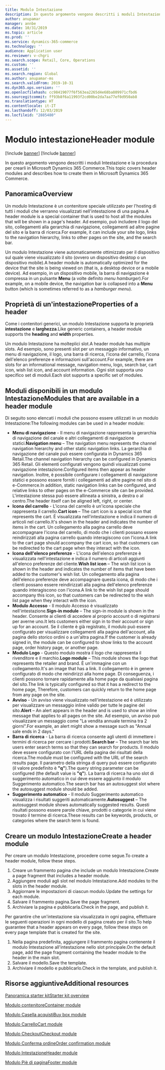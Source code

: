 ```yaml
---
title: Modulo Intestazione
description: In questo argomento vengono descritti i moduli Intestazione e la procedura per crearli in Microsoft Dynamics 365 Commerce.
author: anupamar
manager: annbe
ms.date: 10/31/2019
ms.topic: article
ms.prod: ''
ms.service: dynamics-365-commerce
ms.technology: ''
audience: Application user
ms.reviewer: v-chgri
ms.search.scope: Retail, Core, Operations
ms.custom: ''
ms.assetid: ''
ms.search.region: Global
ms.author: anupamar-ms
ms.search.validFrom: 2019-10-31
ms.dyn365.ops.version: ''
ms.openlocfilehash: cc98419077f6f563ea2265d4e68ba809971cfbd6
ms.sourcegitcommit: ff93b8f6a11993f2cd00be2da7aa77ef0d950ab8
ms.translationtype: HT
ms.contentlocale: it-IT
ms.lasthandoff: 12/03/2019
ms.locfileid: "2885480"
---
```

# <a name="header-module"></a><span data-ttu-id="a7023-103">Modulo intestazione</span><span class="sxs-lookup"><span data-stu-id="a7023-103">Header module</span></span>

[!include [banner](includes/preview-banner.md)]
[!include [banner](includes/banner.md)]

<span data-ttu-id="a7023-104">In questo argomento vengono descritti i moduli Intestazione e la procedura per crearli in Microsoft Dynamics 365 Commerce.</span><span class="sxs-lookup"><span data-stu-id="a7023-104">This topic covers header modules and describes how to create them in Microsoft Dynamics 365 Commerce.</span></span>

## <a name="overview"></a><span data-ttu-id="a7023-105">Panoramica</span><span class="sxs-lookup"><span data-stu-id="a7023-105">Overview</span></span>

<span data-ttu-id="a7023-106">Un modulo Intestazione è un contenitore speciale utilizzato per l'hosting di tutti i moduli che verranno visualizzati nell'intestazione di una pagina.</span><span class="sxs-lookup"><span data-stu-id="a7023-106">A header module is a special container that is used to host all the modules that will be shown in a page's header.</span></span> <span data-ttu-id="a7023-107">Ad esempio, può includere il logo del sito, collegamenti alla gerarchia di navigazione, collegamenti ad altre pagine del sito e la barra di ricerca.</span><span class="sxs-lookup"><span data-stu-id="a7023-107">For example, it can include your site logo, links to the navigation hierarchy, links to other pages on the site, and the search bar.</span></span>

<span data-ttu-id="a7023-108">Un modulo Intestazione viene automaticamente ottimizzato per il dispositivo sul quale viene visualizzato il sito (ovvero un dispositivo desktop o un dispositivo mobile).</span><span class="sxs-lookup"><span data-stu-id="a7023-108">A header module is automatically optimized for the device that the site is being viewed on (that is, a desktop device or a mobile device).</span></span> <span data-ttu-id="a7023-109">Ad esempio, in un dispositivo mobile, la barra di navigazione è compressa in un pulsante **Menu** (a volte definito *menu hamburger*).</span><span class="sxs-lookup"><span data-stu-id="a7023-109">For example, on a mobile device, the navigation bar is collapsed into a **Menu** button (which is sometimes referred to as a *hamburger menu*).</span></span>

## <a name="properties-of-a-header"></a><span data-ttu-id="a7023-110">Proprietà di un'intestazione</span><span class="sxs-lookup"><span data-stu-id="a7023-110">Properties of a header</span></span>

<span data-ttu-id="a7023-111">Come i contenitori generici, un modulo Intestazione supporta le proprietà **intestazione** e **larghezza**.</span><span class="sxs-lookup"><span data-stu-id="a7023-111">Like generic containers, a header module supports the **heading** and **width** properties.</span></span>

<span data-ttu-id="a7023-112">Un modulo Intestazione ha molteplici slot.</span><span class="sxs-lookup"><span data-stu-id="a7023-112">A header module has multiple slots.</span></span> <span data-ttu-id="a7023-113">Ad esempio, sono presenti slot per un messaggio informativo, un menu di navigazione, il logo, una barra di ricerca, l'icona del carrello, l'icona dell'elenco preferenze e informazioni sull'account.</span><span class="sxs-lookup"><span data-stu-id="a7023-113">For example, there are slots for an informational message, navigation menu, logo, search bar, cart icon, wish list icon, and account information.</span></span> <span data-ttu-id="a7023-114">Ogni slot supporta uno specifico set di moduli.</span><span class="sxs-lookup"><span data-stu-id="a7023-114">Each slot supports a specific set of modules.</span></span>

## <a name="modules-that-are-available-in-a-header-module"></a><span data-ttu-id="a7023-115">Moduli disponibili in un modulo Intestazione</span><span class="sxs-lookup"><span data-stu-id="a7023-115">Modules that are available in a header module</span></span>

<span data-ttu-id="a7023-116">Di seguito sono elencati i moduli che possono essere utilizzati in un modulo Intestazione:</span><span class="sxs-lookup"><span data-stu-id="a7023-116">The following modules can be used in a header module:</span></span>

- <span data-ttu-id="a7023-117">**Menu di navigazione** - Il menu di navigazione rappresenta la gerarchia di navigazione del canale e altri collegamenti di navigazione statici.</span><span class="sxs-lookup"><span data-stu-id="a7023-117">**Navigation menu** – The navigation menu represents the channel navigation hierarchy and other static navigation links.</span></span> <span data-ttu-id="a7023-118">La gerarchia di navigazione del canale può essere configurata in Dynamics 365 Retail.</span><span class="sxs-lookup"><span data-stu-id="a7023-118">The channel navigation hierarchy can be configured in Dynamics 365 Retail.</span></span> <span data-ttu-id="a7023-119">Gli elementi configurati vengono quindi visualizzati come navigazione intestazione.</span><span class="sxs-lookup"><span data-stu-id="a7023-119">Configured items then appear as header navigation.</span></span> <span data-ttu-id="a7023-120">Inoltre, è possibile configurare i collegamenti di navigazione statici e possono essere forniti i collegamenti ad altre pagine nel sito di e-Commerce.</span><span class="sxs-lookup"><span data-stu-id="a7023-120">In addition, static navigation links can be configured, and relative links to other pages on the e-Commerce site can be provided.</span></span> <span data-ttu-id="a7023-121">L'intestazione stessa può essere allineata a sinistra, a destra o al centro.</span><span class="sxs-lookup"><span data-stu-id="a7023-121">The header itself can be aligned left, right, or center.</span></span>
- <span data-ttu-id="a7023-122">**Icona del carrello** - L'icona del carrello è un'icona speciale che rappresenta il carrello.</span><span class="sxs-lookup"><span data-stu-id="a7023-122">**Cart icon** – The cart icon is a special icon that represents the cart.</span></span> <span data-ttu-id="a7023-123">È visualizzata nell'intestazione e indica il numero di articoli nel carrello.</span><span class="sxs-lookup"><span data-stu-id="a7023-123">It's shown in the header and indicates the number of items in the cart.</span></span> <span data-ttu-id="a7023-124">Un collegamento alla pagina carrello deve accompagnare l'icona del carrello, di modo che i clienti possano essere reindirizzati alla pagina carrello quando interagiscono con l'icona.</span><span class="sxs-lookup"><span data-stu-id="a7023-124">A link to the cart page should accompany the cart icon, so that customers can be redirected to the cart page when they interact with the icon.</span></span>
- <span data-ttu-id="a7023-125">**Icona dell'elenco preferenze** - L'icona dell'elenco preferenze è visualizzata nell'intestazione e indica il numero di articoli aggiunti all'elenco preferenze del cliente.</span><span class="sxs-lookup"><span data-stu-id="a7023-125">**Wish list icon** – The wish list icon is shown in the header and indicates the number of items that have been added to the customer's wish list.</span></span> <span data-ttu-id="a7023-126">Un collegamento alla pagina dell'elenco preferenze deve accompagnare questa icona, di modo che i clienti possano essere reindirizzati alla pagina dell'elenco preferenze quando interagiscono con l'icona.</span><span class="sxs-lookup"><span data-stu-id="a7023-126">A link to the wish list page should accompany this icon, so that customers can be redirected to the wish list page when they interact with the icon.</span></span>
- <span data-ttu-id="a7023-127">**Modulo Accesso** - Il modulo Accesso è visualizzato nell'intestazione.</span><span class="sxs-lookup"><span data-stu-id="a7023-127">**Sign-in module** – The sign-in module is shown in the header.</span></span> <span data-ttu-id="a7023-128">Consente ai clienti di accedere al proprio account o di registrarsi per averne uno.</span><span class="sxs-lookup"><span data-stu-id="a7023-128">It lets customers either sign in to their account or sign up for an account.</span></span> <span data-ttu-id="a7023-129">Se il cliente è già registrato, il modulo può essere configurato per visualizzare collegamenti alla pagina dell'account, alla pagina dello storico ordini o a un'altra pagina.</span><span class="sxs-lookup"><span data-stu-id="a7023-129">If the customer is already signed in, the module can be configured to show links to the account page, order history page, or another page.</span></span>
- <span data-ttu-id="a7023-130">**Modulo Logo** - Questo modulo mostra il logo che rappresenta il rivenditore e il marchio.</span><span class="sxs-lookup"><span data-stu-id="a7023-130">**Logo module** – This module shows the logo that represents the retailer and brand.</span></span> <span data-ttu-id="a7023-131">È un'immagine con un collegamento.</span><span class="sxs-lookup"><span data-stu-id="a7023-131">It's an image that has a link.</span></span> <span data-ttu-id="a7023-132">Il collegamento è in genere configurato di modo che reindirizzi alla home page. Di conseguenza, i clienti possono tornare rapidamente alla home page da qualsiasi pagina del sito.</span><span class="sxs-lookup"><span data-stu-id="a7023-132">The link is typically configured so that it has a redirect to the home page, Therefore, customers can quickly return to the home page from any page on the site.</span></span>
- <span data-ttu-id="a7023-133">**Avviso** - Un avviso viene visualizzato nell'intestazione ed è utilizzato per visualizzare un messaggio inline valido per tutte le pagine del sito.</span><span class="sxs-lookup"><span data-stu-id="a7023-133">**Alert** – An alert appears in the header and is used to show an inline message that applies to all pages on the site.</span></span> <span data-ttu-id="a7023-134">Ad esempio, un avviso può visualizzare un messaggio come "La vendita annuale termina tra 2 giorni".</span><span class="sxs-lookup"><span data-stu-id="a7023-134">For example, an alert might show a message such as "Annual sale ends in 2 days."</span></span>
- <span data-ttu-id="a7023-135">**Barra di ricerca** - La barra di ricerca consente agli utenti di immettere i termini di ricerca per cercare i prodotti.</span><span class="sxs-lookup"><span data-stu-id="a7023-135">**Search bar** – The search bar lets users enter search terms so that they can search for products.</span></span> <span data-ttu-id="a7023-136">Il modulo deve essere configurato con l'URL della pagina dei risultati della ricerca.</span><span class="sxs-lookup"><span data-stu-id="a7023-136">The module must be configured with the URL of the search results page.</span></span> <span data-ttu-id="a7023-137">Il parametro della stringa di query può essere configurato (il valore predefinito è **"q"**).</span><span class="sxs-lookup"><span data-stu-id="a7023-137">The query string parameter can be configured (the default value is **"q"**).</span></span> <span data-ttu-id="a7023-138">La barra di ricerca ha uno slot di suggerimento automatico in cui deve essere aggiunto il modulo Suggerimento automatico.</span><span class="sxs-lookup"><span data-stu-id="a7023-138">The search bar has an autosuggest slot where the autosuggest module should be added.</span></span>
- <span data-ttu-id="a7023-139">**Suggerimento automatico** - Il modulo Suggerimento automatico visualizza i risultati suggeriti automaticamente.</span><span class="sxs-lookup"><span data-stu-id="a7023-139">**Autosuggest** – The autosuggest module shows automatically suggested results.</span></span> <span data-ttu-id="a7023-140">Questi risultati possono essere parole chiave, prodotti o categorie in cui viene trovato il termine di ricerca.</span><span class="sxs-lookup"><span data-stu-id="a7023-140">These results can be keywords, products, or categories where the search term is found.</span></span>

## <a name="create-a-header-module"></a><span data-ttu-id="a7023-141">Creare un modulo Intestazione</span><span class="sxs-lookup"><span data-stu-id="a7023-141">Create a header module</span></span>

<span data-ttu-id="a7023-142">Per creare un modulo Intestazione, procedere come segue.</span><span class="sxs-lookup"><span data-stu-id="a7023-142">To create a header module, follow these steps.</span></span>

1. <span data-ttu-id="a7023-143">Creare un frammento pagina che include un modulo Intestazione.</span><span class="sxs-lookup"><span data-stu-id="a7023-143">Create a page fragment that includes a header module.</span></span>
1. <span data-ttu-id="a7023-144">Aggiungere moduli agli slot nel modulo Intestazione.</span><span class="sxs-lookup"><span data-stu-id="a7023-144">Add modules to the slots in the header module.</span></span>
1. <span data-ttu-id="a7023-145">Aggiornare le impostazioni di ciascun modulo.</span><span class="sxs-lookup"><span data-stu-id="a7023-145">Update the settings for each module.</span></span>
1. <span data-ttu-id="a7023-146">Salvare il frammento pagina.</span><span class="sxs-lookup"><span data-stu-id="a7023-146">Save the page fragment.</span></span> 
1. <span data-ttu-id="a7023-147">Archiviare la pagina e pubblicarla.</span><span class="sxs-lookup"><span data-stu-id="a7023-147">Check in the page, and publish it.</span></span>

<span data-ttu-id="a7023-148">Per garantire che un'intestazione sia visualizzata in ogni pagina, effettuare le seguenti operazioni in ogni modello di pagina creato per il sito.</span><span class="sxs-lookup"><span data-stu-id="a7023-148">To help guarantee that a header appears on every page, follow these steps on every page template that is created for the site.</span></span>

1. <span data-ttu-id="a7023-149">Nella pagina predefinita, aggiungere il frammento pagina contenente il modulo Intestazione all'intestazione nello slot principale.</span><span class="sxs-lookup"><span data-stu-id="a7023-149">On the default page, add the page fragment containing the header module to the header in the main slot.</span></span>
1. <span data-ttu-id="a7023-150">Salvare il modello.</span><span class="sxs-lookup"><span data-stu-id="a7023-150">Save the template.</span></span> 
1. <span data-ttu-id="a7023-151">Archiviare il modello e pubblicarlo.</span><span class="sxs-lookup"><span data-stu-id="a7023-151">Check in the template, and publish it.</span></span>

## <a name="additional-resources"></a><span data-ttu-id="a7023-152">Risorse aggiuntive</span><span class="sxs-lookup"><span data-stu-id="a7023-152">Additional resources</span></span>

[<span data-ttu-id="a7023-153">Panoramica starter kit</span><span class="sxs-lookup"><span data-stu-id="a7023-153">Starter kit overview</span></span>](starter-kit-overview.md)

[<span data-ttu-id="a7023-154">Modulo contenitore</span><span class="sxs-lookup"><span data-stu-id="a7023-154">Container module</span></span>](add-container-module.md)

[<span data-ttu-id="a7023-155">Modulo Casella acquisti</span><span class="sxs-lookup"><span data-stu-id="a7023-155">Buy box module</span></span>](add-buy-box.md)

[<span data-ttu-id="a7023-156">Modulo Carrello</span><span class="sxs-lookup"><span data-stu-id="a7023-156">Cart module</span></span>](add-cart-module.md)

[<span data-ttu-id="a7023-157">Modulo Checkout</span><span class="sxs-lookup"><span data-stu-id="a7023-157">Checkout module</span></span>](add-checkout-module.md)

[<span data-ttu-id="a7023-158">Modulo Conferma ordine</span><span class="sxs-lookup"><span data-stu-id="a7023-158">Order confirmation module</span></span>](order-confirmation-module.md)

[<span data-ttu-id="a7023-159">Modulo Intestazione</span><span class="sxs-lookup"><span data-stu-id="a7023-159">Header module</span></span>](author-header-module.md)

[<span data-ttu-id="a7023-160">Modulo Piè di pagina</span><span class="sxs-lookup"><span data-stu-id="a7023-160">Footer module</span></span>](author-footer-module.md)

